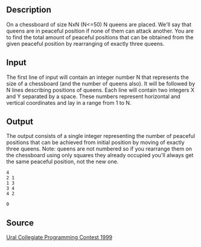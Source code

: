 <h2>Description</h2><p>On a chessboard of size NxN (N&lt;=50) N queens are placed. We'll say that queens are in peaceful position if none of them can attack another. You are to find the total amount of peaceful positions that can be obtained from the given peaceful position by rearranging of exactly three queens.</p><h2>Input</h2><p>The first line of input will contain an integer number N that represents the size of a chessboard (and the number of queens also). It will be followed by N lines describing positions of queens. Each line will contain two integers X and Y separated by a space. These numbers represent horizontal and vertical coordinates and lay in a range from 1 to N.</p><h2>Output</h2><p>The output consists of a single integer representing the number of peaceful positions that can be achieved from initial position by moving of exactly three queens. Note: queens are not numbered so if you rearrange them on the chessboard using only squares they already occupied you'll always get the same peaceful position, not the new one.</p><pre><code class="language-input1">4
2 1
1 3
3 4
4 2
</code></pre><pre><code class="language-output1">0
</code></pre><h2>Source</h2><a href="searchproblem?field=source&amp;key=Ural+Collegiate+Programming+Contest+1999">Ural Collegiate Programming Contest 1999</a>